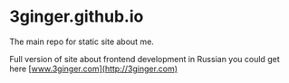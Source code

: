 # 3ginger.github.io

The main repo for static site about me.

Full version of site about frontend development in Russian you could get here [www.3ginger.com](http://3ginger.com)

